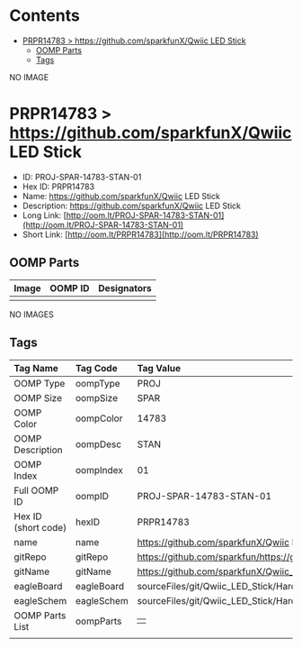 



Contents
========

* [PRPR14783 > https://github.com/sparkfunX/Qwiic LED Stick](#prpr14783--httpsgithubcomsparkfunxqwiic-led-stick)
	* [OOMP Parts](#oomp-parts)
	* [Tags](#tags)
  
NO IMAGE  
# PRPR14783 > https://github.com/sparkfunX/Qwiic LED Stick

- ID: PROJ-SPAR-14783-STAN-01
- Hex ID: PRPR14783
- Name: https://github.com/sparkfunX/Qwiic LED Stick
- Description: https://github.com/sparkfunX/Qwiic LED Stick
- Long Link: [http://oom.lt/PROJ-SPAR-14783-STAN-01](http://oom.lt/PROJ-SPAR-14783-STAN-01)
- Short Link: [http://oom.lt/PRPR14783](http://oom.lt/PRPR14783)

## OOMP Parts
  

|Image|OOMP ID|Designators|
| :--- | :--- | :--- |
||||
  
NO IMAGES  
## Tags
  

|Tag Name|Tag Code|Tag Value|
| :--- | :--- | :--- |
|OOMP Type|oompType|PROJ|
|OOMP Size|oompSize|SPAR|
|OOMP Color|oompColor|14783|
|OOMP Description|oompDesc|STAN|
|OOMP Index|oompIndex|01|
|Full OOMP ID|oompID|PROJ-SPAR-14783-STAN-01|
|Hex ID (short code)|hexID|PRPR14783|
|name|name|https://github.com/sparkfunX/Qwiic LED Stick|
|gitRepo|gitRepo|https://github.com/sparkfun/https://github.com/sparkfunX/Qwiic_LED_Stick|
|gitName|gitName|https://github.com/sparkfunX/Qwiic_LED_Stick|
|eagleBoard|eagleBoard|sourceFiles/git/Qwiic_LED_Stick/Hardware/Qwiic LED Stick.brd|
|eagleSchem|eagleSchem|sourceFiles/git/Qwiic_LED_Stick/Hardware/Qwiic LED Stick.sch|
|OOMP Parts List|oompParts|<table><tr><td></td></tr></table>|
||||
